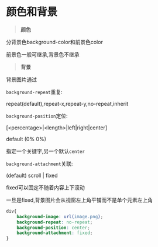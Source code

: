 颜色和背景
===


>**颜色**

分背景色background-color和前景色color

前景色一般可继承,背景色不继承

>**背景**

背景图片通过

```background-repeat```重复:

repeat(default),repeat-x,repeat-y,no-repeat,inherit

```background-position```定位:

[&lt;percentage&gt;|&lt;length&gt;|left|right|center]

default (0% 0%)

指定一个关键字,另一个默认```center```

```background-attachment```关联:

(default) scroll | fixed

fixed可以固定不随着内容上下滚动

一旦是fixed,背景图片会从视窗左上角平铺而不是单个元素左上角


```css
div{
    background-image: url(image.png);
    background-repeat: no-repeat;
    background-position: center;
    background-attachment: fixed;
}
```
